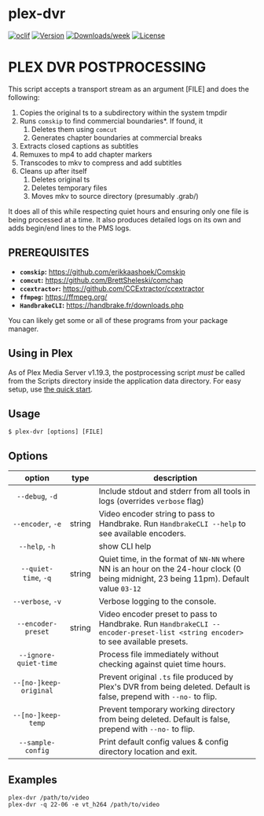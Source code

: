 plex-dvr
========

[![oclif](https://img.shields.io/badge/cli-oclif-brightgreen.svg)](https://oclif.io)
[![Version](https://img.shields.io/npm/v/plex-dvr.svg)](https://npmjs.org/package/plex-dvr)
[![Downloads/week](https://img.shields.io/npm/dw/plex-dvr.svg)](https://npmjs.org/package/plex-dvr)
[![License](https://img.shields.io/npm/l/plex-dvr.svg)](https://github.com/gesa/plex-dvr/blob/master/package.json)

# PLEX DVR POSTPROCESSING

This script accepts a transport stream as an argument [FILE] and does
the following:

1. Copies the original ts to a subdirectory within the system tmpdir
2. Runs `comskip` to find commercial boundaries*. If found, it
    1. Deletes them using `comcut`
    2. Generates chapter boundaries at commercial breaks
3. Extracts closed captions as subtitles
4. Remuxes to mp4 to add chapter markers
5. Transcodes to mkv to compress and add subtitles
6. Cleans up after itself
    1. Deletes original ts
    2. Deletes temporary files
    3. Moves mkv to source directory (presumably .grab/)

It does all of this while respecting quiet hours and ensuring only one file is being processed at a time. It also produces detailed logs on its own and adds begin/end lines to the PMS logs.

## PREREQUISITES

- **`comskip`:** https://github.com/erikkaashoek/Comskip
- **`comcut`:** https://github.com/BrettSheleski/comchap
- **`ccextractor`:** https://github.com/CCExtractor/ccextractor
- **`ffmpeg`:** https://ffmpeg.org/
- **`HandbrakeCLI`:** https://handbrake.fr/downloads.php

You can likely get some or all of these programs from your package manager.

## Using in Plex

As of Plex Media Server v1.19.3, the postprocessing script _must_ be called from the Scripts directory inside the application data directory. For easy setup, use [the quick start](https://github.com/gesa/plex-dvr-run).

## Usage

```shell script
$ plex-dvr [options] [FILE]
```

## Options

| option | type | description |
| :-: |:-: | --- |
| `--debug`, `-d` | | Include stdout and stderr from all tools in logs (overrides `verbose` flag) |
| `--encoder`, `-e` | string | Video encoder string to pass to Handbrake. Run `HandbrakeCLI --help` to see available encoders. |
| `--help`, `-h` | | show CLI help |
| `--quiet-time`, `-q` | string | Quiet time, in the format of `NN-NN` where NN is an hour on the 24-hour clock (0 being midnight, 23 being 11pm). Default value `03-12` |
| `--verbose`, `-v` |  | Verbose logging to the console. |
| `--encoder-preset` | string | Video encoder preset to pass to Handbrake. Run `HandbrakeCLI --encoder-preset-list <string encoder>` to see available presets. |
| `--ignore-quiet-time` | | Process file immediately without checking against quiet time hours. |
| `--[no-]keep-original` | | Prevent original `.ts` file produced by Plex's DVR from being deleted. Default is false, prepend with `--no-` to flip. |
| `--[no-]keep-temp` | | Prevent temporary working directory from being deleted.  Default is false, prepend with `--no-` to flip. |
| `--sample-config` | | Print default config values & config directory location and exit. |

## Examples

```shell script
plex-dvr /path/to/video
plex-dvr -q 22-06 -e vt_h264 /path/to/video
```


